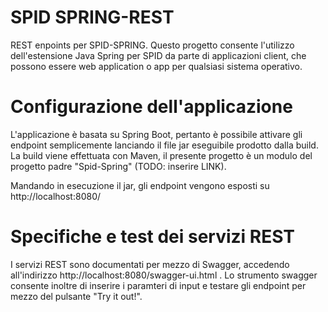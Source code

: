 
# SPID SPRING-REST
REST enpoints per SPID-SPRING.
Questo progetto consente l'utilizzo dell'estensione Java Spring per SPID da parte di applicazioni client, che possono essere web application o app per qualsiasi sistema operativo.

# Configurazione dell'applicazione
L'applicazione è basata su Spring Boot, pertanto è possibile attivare gli endpoint semplicemente lanciando il file jar eseguibile prodotto dalla build. La build viene effettuata con Maven, il presente progetto è un modulo del progetto padre "Spid-Spring" (TODO: inserire LINK).

Mandando in esecuzione il jar, gli endpoint vengono esposti su http://localhost:8080/

# Specifiche e test dei servizi REST
I servizi REST sono documentati per mezzo di Swagger, accedendo all'indirizzo http://localhost:8080/swagger-ui.html . Lo strumento swagger consente inoltre di inserire i paramteri di input e testare gli endpoint per mezzo del pulsante "Try it out!".



